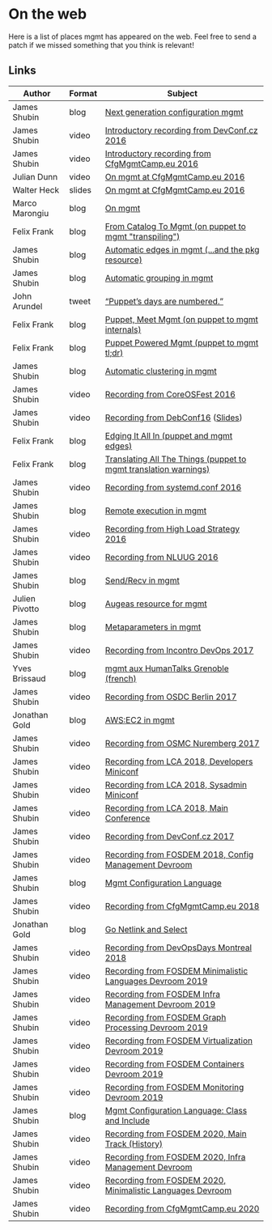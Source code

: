 # On the web

Here is a list of places mgmt has appeared on the web. Feel free to send a patch
if we missed something that you think is relevant!

## Links

| Author | Format | Subject |
|---|---|---|
| James Shubin | blog | [Next generation configuration mgmt](https://purpleidea.com/blog/2016/01/18/next-generation-configuration-mgmt/) |
| James Shubin | video | [Introductory recording from DevConf.cz 2016](https://www.youtube.com/watch?v=GVhpPF0j-iE&html5=1) |
| James Shubin | video | [Introductory recording from CfgMgmtCamp.eu 2016](https://www.youtube.com/watch?v=fNeooSiIRnA&html5=1) |
| Julian Dunn | video | [On mgmt at CfgMgmtCamp.eu 2016](https://www.youtube.com/watch?v=kfF9IATUask&t=1949&html5=1) |
| Walter Heck | slides | [On mgmt at CfgMgmtCamp.eu 2016](http://www.slideshare.net/olindata/configuration-management-time-for-a-4th-generation/3) |
| Marco Marongiu | blog | [On mgmt](http://syslog.me/2016/02/15/leap-or-die/) |
| Felix Frank | blog | [From Catalog To Mgmt (on puppet to mgmt "transpiling")](https://ffrank.github.io/features/2016/02/18/from-catalog-to-mgmt/) |
| James Shubin | blog | [Automatic edges in mgmt (...and the pkg resource)](https://purpleidea.com/blog/2016/03/14/automatic-edges-in-mgmt/) |
| James Shubin | blog | [Automatic grouping in mgmt](https://purpleidea.com/blog/2016/03/30/automatic-grouping-in-mgmt/) |
| John Arundel | tweet | [“Puppet’s days are numbered.”](https://twitter.com/bitfield/status/732157519142002688) |
| Felix Frank | blog | [Puppet, Meet Mgmt (on puppet to mgmt internals)](https://ffrank.github.io/features/2016/06/12/puppet,-meet-mgmt/) |
| Felix Frank | blog | [Puppet Powered Mgmt (puppet to mgmt tl;dr)](https://ffrank.github.io/features/2016/06/19/puppet-powered-mgmt/) |
| James Shubin | blog | [Automatic clustering in mgmt](https://purpleidea.com/blog/2016/06/20/automatic-clustering-in-mgmt/) |
| James Shubin | video | [Recording from CoreOSFest 2016](https://www.youtube.com/watch?v=KVmDCUA42wc&html5=1) |
| James Shubin | video | [Recording from DebConf16](http://meetings-archive.debian.net/pub/debian-meetings/2016/debconf16/Next_Generation_Config_Mgmt.webm) ([Slides](https://annex.debconf.org//debconf-share/debconf16/slides/15-next-generation-config-mgmt.pdf)) |
| Felix Frank | blog | [Edging It All In (puppet and mgmt edges)](https://ffrank.github.io/features/2016/07/12/edging-it-all-in/) |
| Felix Frank | blog | [Translating All The Things (puppet to mgmt translation warnings)](https://ffrank.github.io/features/2016/08/19/translating-all-the-things/) |
| James Shubin | video | [Recording from systemd.conf 2016](https://www.youtube.com/watch?v=jB992Zb3nH0&html5=1) |
| James Shubin | blog | [Remote execution in mgmt](https://purpleidea.com/blog/2016/10/07/remote-execution-in-mgmt/) |
| James Shubin | video | [Recording from High Load Strategy 2016](https://vimeo.com/191493409) |
| James Shubin | video | [Recording from NLUUG 2016](https://www.youtube.com/watch?v=MmpwOQAb_SE&html5=1) |
| James Shubin | blog | [Send/Recv in mgmt](https://purpleidea.com/blog/2016/12/07/sendrecv-in-mgmt/) |
| Julien Pivotto | blog | [Augeas resource for mgmt](https://roidelapluie.be/blog/2017/02/14/mgmt-augeas/) |
| James Shubin | blog | [Metaparameters in mgmt](https://purpleidea.com/blog/2017/03/01/metaparameters-in-mgmt/) |
| James Shubin | video | [Recording from Incontro DevOps 2017](https://vimeo.com/212241877) |
| Yves Brissaud | blog | [mgmt aux HumanTalks Grenoble (french)](http://log.winsos.net/2017/04/12/mgmt-aux-human-talks-grenoble.html) |
| James Shubin | video | [Recording from OSDC Berlin 2017](https://www.youtube.com/watch?v=LkEtBVLfygE&html5=1) |
| Jonathan Gold | blog | [AWS:EC2 in mgmt](https://jonathangold.ca/blog/aws-ec2-in-mgmt/) |
| James Shubin | video | [Recording from OSMC Nuremberg 2017](https://www.youtube.com/watch?v=hSVadQLeplU&html5=1) |
| James Shubin | video | [Recording from LCA 2018, Developers Miniconf](https://www.youtube.com/watch?v=OvgGfW0ilbE) |
| James Shubin | video | [Recording from LCA 2018, Sysadmin Miniconf](https://www.youtube.com/watch?v=ELq1XOJMIPY) |
| James Shubin | video | [Recording from LCA 2018, Main Conference](https://www.youtube.com/watch?v=_9PG64AOQ3w) |
| James Shubin | video | [Recording from DevConf.cz 2017](https://www.youtube.com/watch?v=-FPEK08l1Zk) |
| James Shubin | video | [Recording from FOSDEM 2018, Config Management Devroom](https://video.fosdem.org/2018/UA2.114/mgmt.webm) |
| James Shubin | blog | [Mgmt Configuration Language](https://purpleidea.com/blog/2018/02/05/mgmt-configuration-language/) |
| James Shubin | video | [Recording from CfgMgmtCamp.eu 2018](https://www.youtube.com/watch?v=NxObmwZDyrI) |
| Jonathan Gold | blog | [Go Netlink and Select](https://jonathangold.ca/blog/go-netlink-and-select/) |
| James Shubin | video | [Recording from DevOpsDays Montreal 2018](https://www.youtube.com/watch?v=1i38c5cooHo) |
| James Shubin | video | [Recording from FOSDEM Minimalistic Languages Devroom 2019](https://video.fosdem.org/2019/K.4.201/mgmtconfig.webm) |
| James Shubin | video | [Recording from FOSDEM Infra Management Devroom 2019](https://video.fosdem.org/2019/UB2.252A/mgmt.webm) |
| James Shubin | video | [Recording from FOSDEM Graph Processing Devroom 2019](https://video.fosdem.org/2019/H.1308/graph_mgmt_config.webm) |
| James Shubin | video | [Recording from FOSDEM Virtualization Devroom 2019](https://video.fosdem.org/2019/H.2213/vai_real_time_virtualization_automation.webm) |
| James Shubin | video | [Recording from FOSDEM Containers Devroom 2019](https://video.fosdem.org/2019/UA2.114/containers_mgmt.webm) |
| James Shubin | video | [Recording from FOSDEM Monitoring Devroom 2019](https://video.fosdem.org/2019/UB2.252A/real_time_merging_of_config_management_and_monitoring.webm) |
| James Shubin | blog | [Mgmt Configuration Language: Class and Include](https://purpleidea.com/blog/2019/07/26/class-and-include-in-mgmt/) |
| James Shubin | video | [Recording from FOSDEM 2020, Main Track (History)](https://video.fosdem.org/2020/Janson/automation.webm) |
| James Shubin | video | [Recording from FOSDEM 2020, Infra Management Devroom](https://video.fosdem.org/2020/UA2.120/mgmt.webm) |
| James Shubin | video | [Recording from FOSDEM 2020, Minimalistic Languages Devroom](https://video.fosdem.org/2020/AW1.125/mgmtconfigmore.webm) |
| James Shubin | video | [Recording from CfgMgmtCamp.eu 2020](https://www.youtube.com/watch?v=Kd7FAORFtsc) |
